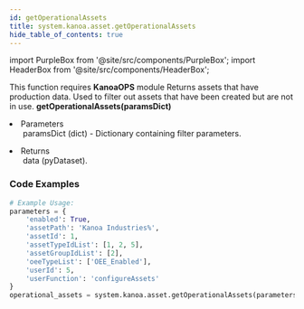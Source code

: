 ```yaml
---
id: getOperationalAssets
title: system.kanoa.asset.getOperationalAssets
hide_table_of_contents: true
---
```


import PurpleBox from '@site/src/components/PurpleBox';
import HeaderBox from '@site/src/components/HeaderBox';

<PurpleBox>This function requires <b>KanoaOPS</b> module</PurpleBox>
<HeaderBox header="Description">Returns assets that have production data. Used to filter out assets that have been created but are not in use.</HeaderBox>
<HeaderBox header="Syntax">
    <b>getOperationalAssets(paramsDict)</b>
    <li> Parameters <br />
        <ul>paramsDict (dict) - Dictionary containing filter parameters.</ul>
    </li>
    <li> Returns <br />
        <ul>data (pyDataset).</ul>
    </li>
</HeaderBox>

### Code Examples

```python
# Example Usage:
parameters = {
    'enabled': True,
    'assetPath': 'Kanoa Industries%',
    'assetId': 1,
    'assetTypeIdList': [1, 2, 5],
    'assetGroupIdList': [2],
    'oeeTypeList': ['OEE_Enabled'],
    'userId': 5,
    'userFunction': 'configureAssets'
}
operational_assets = system.kanoa.asset.getOperationalAssets(parameters)

